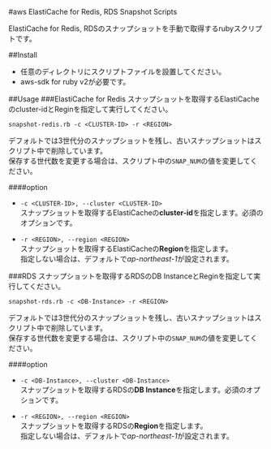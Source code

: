 #aws ElastiCache for Redis, RDS Snapshot Scripts  


ElastiCache for Redis, RDSのスナップショットを手動で取得するrubyスクリプトです。  

##Install
* 任意のディレクトリにスクリプトファイルを設置してください。
* aws-sdk for ruby v2が必要です。

##Usage
###ElastiCache for Redis
スナップショットを取得するElastiCacheのcluster-idとReginを指定して実行してください。  

``snapshot-redis.rb -c <CLUSTER-ID> -r <REGION>``

デフォルトでは3世代分のスナップショットを残し、古いスナップショットはスクリプト中で削除しています。  
保存する世代数を変更する場合は、スクリプト中の`SNAP_NUM`の値を変更してください。

####option
+ ``-c <CLUSTER-ID>, --cluster <CLUSTER-ID>``  
 スナップショットを取得するElastiCacheの**cluster-id**を指定します。必須のオプションです。  

+ ``-r <REGION>, --region <REGION>``  
スナップショットを取得するElastiCacheの**Region**を指定します。  
指定しない場合は、デフォルトで*ap-northeast-1*が設定されます。


###RDS
スナップショットを取得するRDSのDB InstanceとReginを指定して実行してください。  

``snapshot-rds.rb -c <DB-Instance> -r <REGION>``

デフォルトでは3世代分のスナップショットを残し、古いスナップショットはスクリプト中で削除しています。  
保存する世代数を変更する場合は、スクリプト中の`SNAP_NUM`の値を変更してください。

####option
+ ``-c <DB-Instance>, --cluster <DB-Instance>``  
 スナップショットを取得するRDSの**DB Instance**を指定します。必須のオプションです。  

+ ``-r <REGION>, --region <REGION>``  
スナップショットを取得するRDSの**Region**を指定します。  
指定しない場合は、デフォルトで*ap-northeast-1*が設定されます。
